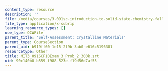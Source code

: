 ```yaml
---
content_type: resource
description: ''
file: /media/courses/3-091sc-introduction-to-solid-state-chemistry-fall-2010/90c140b8b559f988523ef19d56d7af55_MIT3_091SCF10Exam_3_Prob_2_300k.srt
file_type: application/x-subrip
learning_resource_types: []
ocw_type: OCWFile
parent_title: 'Self-Assessment: Crystalline Materials'
parent_type: CourseSection
parent_uid: b919ff60-1e15-2f9b-3ab0-e616c5196381
resourcetype: Other
title: MIT3_091SCF10Exam_3_Prob_2_300k.srt
uid: 90c140b8-b559-f988-523e-f19d56d7af55
---
```

